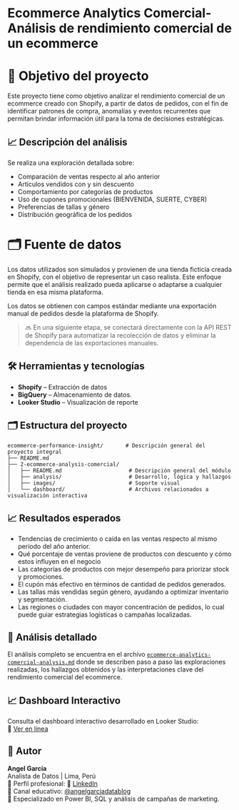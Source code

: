 # Ecommerce Analytics Comercial- Análisis de rendimiento comercial de un ecommerce

# 🎯 Objetivo del proyecto

Este proyecto tiene como objetivo analizar el rendimiento comercial de un ecommerce creado con Shopify, a partir de datos de pedidos, con el fin de identificar patrones de compra, anomalías y eventos recurrentes que permitan brindar información útil para la toma de decisiones estratégicas.

## 📈 Descripción del análisis

Se realiza una exploración detallada sobre:

- Comparación de ventas respecto al año anterior
- Artículos vendidos con y sin descuento
- Comportamiento por categorías de productos
- Uso de cupones promocionales (BIENVENIDA, SUERTE, CYBER)
- Preferencias de tallas y género
- Distribución geográfica de los pedidos

# 🗂 Fuente de datos

Los datos utilizados son simulados y provienen de una tienda ficticia creada en Shopify, con el objetivo de representar un caso realista. Este enfoque permite que el análisis realizado pueda aplicarse o adaptarse a cualquier tienda en esa misma plataforma.

Los datos se obtienen con campos estándar mediante una exportación manual de pedidos desde la plataforma de Shopify.


> 🔜 En una siguiente etapa, se conectará directamente con la API REST de Shopify para automatizar la recolección de datos y eliminar la dependencia de las exportaciones manuales.

## 🛠️ Herramientas y tecnologías

- **Shopify** – Extracción de datos
- **BigQuery** – Almacenamiento de datos.
- **Looker Studio** – Visualización de reporte


## 🗂️ Estructura del proyecto
```plaintext
ecommerce-performance-insight/       # Descripción general del proyecto integral
├── README.md                         
├── 2-ecommerce-analysis-comercial/    
│   ├── README.md                     # Descripción general del módulo
│   ├── analysis/                     # Desarrollo, lógica y hallazgos
│   ├── images/                       # Soporte visual
│   └── dashboard/                    # Archivos relacionados a visualización interactiva
```

## 📈 Resultados esperados

- Tendencias de crecimiento o caída en las ventas respecto al mismo periodo del año anterior.
- Qué porcentaje de ventas proviene de productos con descuento y cómo estos influyen en el negocio
- Las categorías de productos con mejor desempeño para priorizar stock y promociones.
- El cupón más efectivo en términos de cantidad de pedidos generados.
- Las tallas más vendidas según género, ayudando a optimizar inventario y segmentación.
- Las regiones o ciudades con mayor concentración de pedidos, lo cual puede guiar estrategias logísticas o campañas localizadas.


## 📓 Análisis detallado 

El análisis completo se encuentra en el archivo [`ecommerce-analytics-comercial-analysis.md`](analysis/ecommerce-analytics-comercial-analysis.md) donde se describen paso a paso las exploraciones realizadas, los hallazgos obtenidos y las interpretaciones clave del rendimiento comercial del ecommerce.


## 📈 Dashboard Interactivo

Consulta el dashboard interactivo desarrollado en Looker Studio:  
🔗 [Ver en línea](https://lookerstudio.google.com/reporting/5e8d97c8-e7c4-4c62-93f5-0d7396d216d7)


## 👤 Autor

**Angel García**  
Analista de Datos | Lima, Perú  
👤 Perfil profesional: 🔗 [LinkedIn](https://www.linkedin.com/in/angelgarciachanga)  
🎥 Canal educativo: [@angelgarciadatablog](https://youtube.com/@angelgarciadatablog)  
💼 Especializado en Power BI, SQL y análisis de campañas de marketing.  



